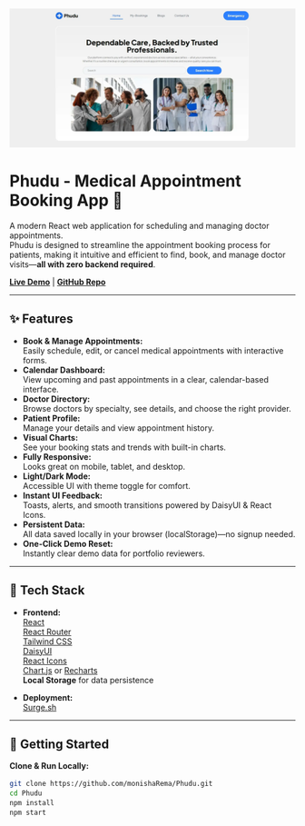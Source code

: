 <img src="https://github.com/monishaRema/Phudu/blob/main/src/assets/ss.png" />

# Phudu - Medical Appointment Booking App 🏥

A modern React web application for scheduling and managing doctor appointments.  
Phudu is designed to streamline the appointment booking process for patients, making it intuitive and efficient to find, book, and manage doctor visits—**all with zero backend required**.

[**Live Demo**](https://fanatical-bun.surge.sh/) | [**GitHub Repo**](https://github.com/monishaRema/Phudu)

---

## ✨ Features

- **Book & Manage Appointments:**  
  Easily schedule, edit, or cancel medical appointments with interactive forms.
- **Calendar Dashboard:**  
  View upcoming and past appointments in a clear, calendar-based interface.
- **Doctor Directory:**  
  Browse doctors by specialty, see details, and choose the right provider.
- **Patient Profile:**  
  Manage your details and view appointment history.
- **Visual Charts:**  
  See your booking stats and trends with built-in charts.
- **Fully Responsive:**  
  Looks great on mobile, tablet, and desktop.
- **Light/Dark Mode:**  
  Accessible UI with theme toggle for comfort.
- **Instant UI Feedback:**  
  Toasts, alerts, and smooth transitions powered by DaisyUI & React Icons.
- **Persistent Data:**  
  All data saved locally in your browser (localStorage)—no signup needed.
- **One-Click Demo Reset:**  
  Instantly clear demo data for portfolio reviewers.

---

## 🚀 Tech Stack

- **Frontend:**  
  [React](https://react.dev/)  
  [React Router](https://reactrouter.com/)  
  [Tailwind CSS](https://tailwindcss.com/)  
  [DaisyUI](https://daisyui.com/)  
  [React Icons](https://react-icons.github.io/react-icons/)  
  [Chart.js](https://www.chartjs.org/) or [Recharts](https://recharts.org/)  
  **Local Storage** for data persistence

- **Deployment:**  
  [Surge.sh](https://surge.sh/)

---


## 🏁 Getting Started

**Clone & Run Locally:**
```bash
git clone https://github.com/monishaRema/Phudu.git
cd Phudu
npm install
npm start
